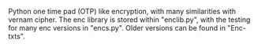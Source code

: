 Python one time pad (OTP) like encryption, with many similarities with vernam cipher.
The enc library is stored within "enclib.py", with the testing for many enc versions in "encs.py".
Older versions can be found in "Enc-txts".
